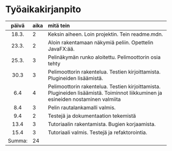 # Työaikakirjanpito

| päivä | aika | mitä tein  |
| :----:|:-----| :-----|
| 18.3. | 2    | Keksin aiheen. Loin projektin. Tein readme.mdn. |
| 23.3. | 2    | Aloin rakentamaan näkymiä peliin. Opettelin JavaFX:ää. |
| 25.3. | 3    | Pelinäkymän runko aloitettu. Pelimoottorin osia tehty |
| 30.3  | 3    | Pelimoottorin rakentelua. Testien kirjoittamista. Plugineiden lisäämistä.|
| 6.4   | 4    | Pelimoottorin rakentelua. Testien kirjoittamista. Plugineiden lisäämistä. Toiminnot liikkuminen ja esineiden nostaminen valmiita|
| 8.4   | 3    | Pelin rautalankamalli valmis. |
| 9.4   | 2    | Testejä ja dokumentaation tekemistä |
| 13.4  | 3    |Tutoriaalin rakentamista. Bugien korjaamista.
| 15.4  | 3    |Tutoriaali valmis. Testejä ja refaktorointia.|
| Summa:| 24  |

